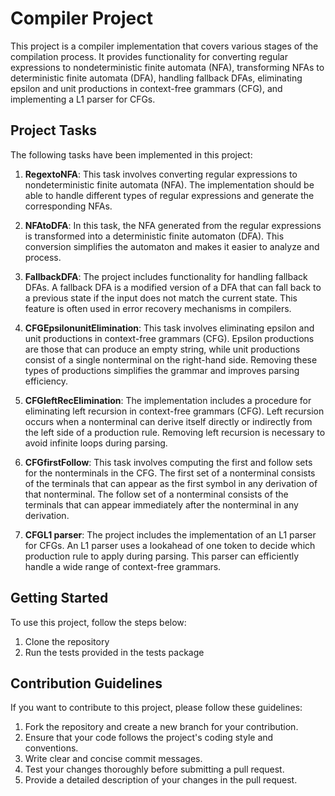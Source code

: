 # Compiler Project

This project is a compiler implementation that covers various stages of the compilation process. It provides functionality for converting regular expressions to nondeterministic finite automata (NFA), transforming NFAs to deterministic finite automata (DFA), handling fallback DFAs, eliminating epsilon and unit productions in context-free grammars (CFG), and implementing a L1 parser for CFGs.

## Project Tasks

The following tasks have been implemented in this project:

1. **RegextoNFA**: This task involves converting regular expressions to nondeterministic finite automata (NFA). The implementation should be able to handle different types of regular expressions and generate the corresponding NFAs.

2. **NFAtoDFA**: In this task, the NFA generated from the regular expressions is transformed into a deterministic finite automaton (DFA). This conversion simplifies the automaton and makes it easier to analyze and process.

3. **FallbackDFA**: The project includes functionality for handling fallback DFAs. A fallback DFA is a modified version of a DFA that can fall back to a previous state if the input does not match the current state. This feature is often used in error recovery mechanisms in compilers.

4. **CFGEpsilonunitElimination**: This task involves eliminating epsilon and unit productions in context-free grammars (CFG). Epsilon productions are those that can produce an empty string, while unit productions consist of a single nonterminal on the right-hand side. Removing these types of productions simplifies the grammar and improves parsing efficiency.

5. **CFGleftRecElimination**: The implementation includes a procedure for eliminating left recursion in context-free grammars (CFG). Left recursion occurs when a nonterminal can derive itself directly or indirectly from the left side of a production rule. Removing left recursion is necessary to avoid infinite loops during parsing.

6. **CFGfirstFollow**: This task involves computing the first and follow sets for the nonterminals in the CFG. The first set of a nonterminal consists of the terminals that can appear as the first symbol in any derivation of that nonterminal. The follow set of a nonterminal consists of the terminals that can appear immediately after the nonterminal in any derivation.

7. **CFGL1 parser**: The project includes the implementation of an L1 parser for CFGs. An L1 parser uses a lookahead of one token to decide which production rule to apply during parsing. This parser can efficiently handle a wide range of context-free grammars.

## Getting Started

To use this project, follow the steps below:

1. Clone the repository
2. Run the tests provided in the tests package

## Contribution Guidelines

If you want to contribute to this project, please follow these guidelines:

1. Fork the repository and create a new branch for your contribution.
2. Ensure that your code follows the project's coding style and conventions.
3. Write clear and concise commit messages.
4. Test your changes thoroughly before submitting a pull request.
5. Provide a detailed description of your changes in the pull request.

